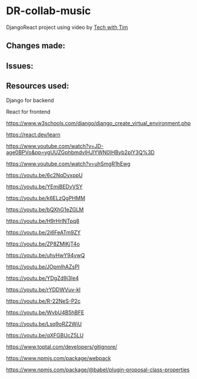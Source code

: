 # DR-collab-music
DjangoReact project using video by <a href="https://www.youtube.com/watch?v=JD-age0BPVo&pp=ygUUZGphbmdvIHJlYWN0IHByb2plY3Q%3D">Tech with Tim</a>

## Changes made:


## Issues:

## Resources used:

Django for backend

React for frontend

https://www.w3schools.com/django/django_create_virtual_environment.php

https://react.dev/learn

https://www.youtube.com/watch?v=JD-age0BPVo&pp=ygUUZGphbmdvIHJlYWN0IHByb2plY3Q%3D

https://www.youtube.com/watch?v=uhSmgR1hEwg

https://youtu.be/6c2NqDyxppU

https://youtu.be/YEmjBEDyVSY

https://youtu.be/k6ELzQgPHMM

https://youtu.be/bQXhG1eZGLM

https://youtu.be/H9rHrlNTpq8

https://youtu.be/2i6FeATm9ZY

https://youtu.be/ZP8ZMlKjT4o

https://youtu.be/uhyHwY94vwQ

https://youtu.be/JOpmlhAZsPI

https://youtu.be/YDgZd9i3le4

https://youtu.be/rYDDWVuv-kI

https://youtu.be/R-22NeS-P2c

https://youtu.be/WvbU4B5hBFE

https://youtu.be/Lsq9oRZ2WiU

https://youtu.be/qXFGBUcZ5LU

https://www.toptal.com/developers/gitignore/

https://www.npmjs.com/package/webpack

https://www.npmjs.com/package/@babel/plugin-proposal-class-properties